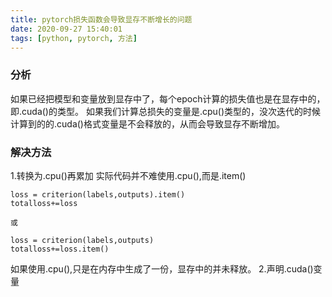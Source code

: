 ```yaml
---
title: pytorch损失函数会导致显存不断增长的问题
date: 2020-09-27 15:40:01
tags: [python, pytorch, 方法]
---
```

### 分析
如果已经把模型和变量放到显存中了，每个epoch计算的损失值也是在显存中的，即.cuda()的类型。
如果我们计算总损失的变量是.cpu()类型的，没次迭代的时候计算到的的.cuda()格式变量是不会释放的，从而会导致显存不断增加。
### 解决方法
1.转换为.cpu()再累加
实际代码并不难使用.cpu(),而是.item()
```
loss = criterion(labels,outputs).item()
totalloss+=loss

或

loss = criterion(labels,outputs)
totalloss+=loss.item()
```
如果使用.cpu(),只是在内存中生成了一份，显存中的并未释放。
2.声明.cuda()变量

